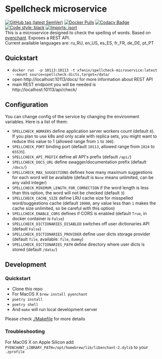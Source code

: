 # Spellcheck microservice
[![GitHub tag (latest SemVer)](https://img.shields.io/github/v/tag/xfenix/spellcheck-microservice?label=version)](https://github.com/xfenix/spellcheck-microservice/releases)
[![Docker Pulls](https://img.shields.io/docker/pulls/xfenix/spellcheck-microservice)](https://hub.docker.com/r/xfenix/spellcheck-microservice)
[![Codacy Badge](https://app.codacy.com/project/badge/Coverage/297c021d5a464b9fafa410b509286507)](https://www.codacy.com/gh/xfenix/spellcheck-microservice/dashboard?utm_source=github.com&utm_medium=referral&utm_content=xfenix/spellcheck-microservice&utm_campaign=Badge_Coverage)
<a href="https://github.com/psf/black"><img alt="Code style: black" src="https://img.shields.io/badge/code%20style-black-000000.svg"></a>
[![Imports: isort](https://img.shields.io/badge/imports-isort-%231674b1?style=flat&labelColor=ef8336)](https://timothycrosley.github.io/isort/)<br>
This is a microservice designed to check the spelling of words. Based on [pyenchant](https://github.com/pyenchant/pyenchant). Exposes a REST API.<br>
Current available languages are: ru_RU, en_US, es_ES, fr_FR, de_DE, pt_PT

## Quickstart
* `docker run  -p 10113:10113 -t xfenix/spellcheck-microservice:latest --mount source=spellcheck-dicts,target=/data/`
* open http://localhost:10113/docs/ for more information about REST API
* main REST endpoint you will be needed is http://localhost:10113/api/check/

## Configuration
You can change config of the service by changing the environment variables. Here is a list of them:
* `SPELLCHECK_WORKERS` define application server workers count (default `8`). If you plan to use k8s and only scale with replica sets, you might want to reduce this value to 1 (allowed range from `1` to `300`).
* `SPELLCHECK_PORT` binding port (default `10113`, allowed range from `1024` to `65535`).
* `SPELLCHECK_API_PREFIX` define all API's prefix (default `/api/`)
* `SPELLCHECK_DOCS_URL` define swagger/documentation prefix (default `/docs/`)
* `SPELLCHECK_MAX_SUGGESTIONS` defines how many maximum suggestions for each word will be available (default is `None` means unlimited, can be any valid integer)
* `SPELLCHECK_MINIMUM_LENGTH_FOR_CORRECTION` if the word length is less than this option, the word will not be checked (default `3`)
* `SPELLCHECK_CACHE_SIZE` define LRU cache size for misspelled word/suggestions cache (default `10000`, any value less than `1` makes the cache size unlimited, so be careful with this option)
* `SPELLCHECK_ENABLE_CORS` defines if CORS is enabled (default `True`, in docker container is `False`)
* `SPELLCHECK_DICTIONARIES_DISABLED` switches off user dictionaries API (default `False`)
* `SPELLCHECK_DICTIONARIES_PROVIDER` define user dicts storage provider (default `file`, available: `file`, `dummy`)
* `SPELLCHECK_DICTIONARIES_PATH` define directory where user dicts is stored (default `/data/`)

## Development
### Quickstart
* Clone this repo
* For MacOS X `brew install pyenchant`
* `poetry install`
* `poetry shell`
* And `make` will run local development server

Please check [./Makefile](./Makefile) for more details

### Troubleshooting
For MacOS X on Apple Silicon add `PYENCHANT_LIBRARY_PATH=/opt/homebrew/lib/libenchant-2.dylib` to your `.zprofile`
